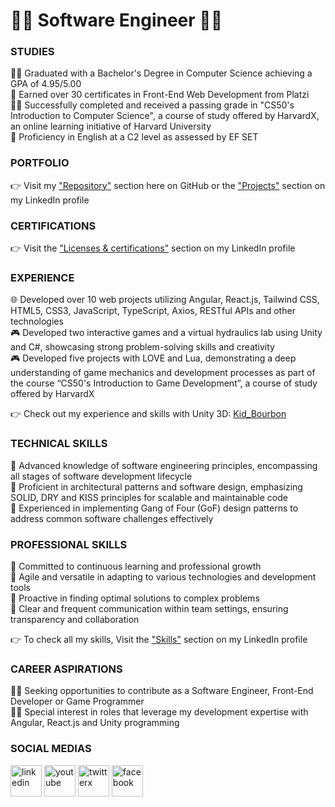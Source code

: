# 👨‍💻  Software Engineer 👨‍💻

### STUDIES
👨‍🎓 Graduated with a Bachelor's Degree in Computer Science achieving a GPA of 4.95/5.00<br/>
📜 Earned over 30 certificates in Front-End Web Development from Platzi<br/>
👨‍💻 Successfully completed and received a passing grade in "CS50's Introduction to Computer Science", a course of study offered by HarvardX, an online learning initiative of Harvard University<br/>
🗽 Proficiency in English at a C2 level as assessed by EF SET<br/>

### PORTFOLIO
👉 Visit my ["Repository"](https://github.com/leonardo-collazo?tab=repositories) section here on GitHub or the ["Projects"](https://www.linkedin.com/in/leonardo-collazo-klenina/details/projects/) section on my LinkedIn profile

### CERTIFICATIONS
👉 Visit the ["Licenses & certifications"](https://www.linkedin.com/in/leonardo-collazo-klenina/details/certifications/) section on my LinkedIn profile

### EXPERIENCE
🌐 Developed over 10 web projects utilizing Angular, React.js, Tailwind CSS, HTML5, CSS3, JavaScript, TypeScript, Axios, RESTful APIs and other technologies<br/>
🎮 Developed two interactive games and a virtual hydraulics lab using Unity and C#, showcasing strong problem-solving skills and creativity<br/>
🎮 Developed five projects with LOVE and Lua, demonstrating a deep understanding of game mechanics and development processes as part of the course “CS50's Introduction to Game Development”, a course of study offered by HarvardX<br/>

👉 Check out my experience and skills with Unity 3D: [Kid_Bourbon](https://learn.unity.com/u/kidbourbon)

### TECHNICAL SKILLS
🏅 Advanced knowledge of software engineering principles, encompassing all stages of software development lifecycle<br/>
🏅 Proficient in architectural patterns and software design, emphasizing SOLID, DRY and KISS principles for scalable and maintainable code<br/>
🏅 Experienced in implementing Gang of Four (GoF) design patterns to address common software challenges effectively<br/>

### PROFESSIONAL SKILLS
🏅 Committed to continuous learning and professional growth<br/>
🏅 Agile and versatile in adapting to various technologies and development tools<br/>
🏅 Proactive in finding optimal solutions to complex problems<br/>
🏅 Clear and frequent communication within team settings, ensuring transparency and collaboration<br/>

👉 To check all my skills, Visit the ["Skills"](https://www.linkedin.com/in/leonardo-collazo-klenina/details/skills/) section on my LinkedIn profile

### CAREER ASPIRATIONS
👨‍💻 Seeking opportunities to contribute as a Software Engineer, Front-End Developer or Game Programmer<br/>
👨‍💻 Special interest in roles that leverage my development expertise with Angular, React.js and Unity programming<br/>

### SOCIAL MEDIAS
<a href="https://www.linkedin.com/in/leonardo-collazo-klenina" target="_blank"> <img src="https://img.icons8.com/fluency/48/linkedin.png" alt="linkedin" width="50" height="50"/></a>
<a href="https://www.youtube.com/channel/UCUVv_L27fI0xbvdScYOGm2A" target="_blank"> <img src="https://img.icons8.com/3d-fluency/94/youtube-play.png" alt="youtube" width="50" height="50"/></a>
<a href="https://twitter.com/KidBourbon6" target="_blank"> <img width="50" height="50" src="https://img.icons8.com/color/48/twitterx.png" alt="twitterx"/></a>
<a href="https://www.facebook.com/leonardo.collazo.klenina" target="_blank"> <img src="https://img.icons8.com/fluency/48/facebook-new.png" alt="facebook" width="50" height="50"/></a>
